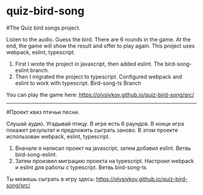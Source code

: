 # quiz-bird-song

#The Quiz bird songs project. 

Listen to the audio. Guess the bird. There are 6 rounds in the game. At the end, the game will show the result and offer to play again.
This project uses webpack, eslint, typescript.
1. First I wrote the project in javascript, then added eslint. The bird-song-eslint branch.
2. Then I migrated the project to typescript. Configured webpack and eslint to work with typescript. Bird-song-ts Branch

You can play the game here: https://olvsivkov.github.io/quiz-bird-song/src/

***

#Проект квиз птичьи песни. 

Слушай аудио. Угадывай птицу. В игре есть 6 раундов. В конце игра покажет результат и предложить сыграть заново.
В этом проекте использован webpack, eslint, typescript.
1. Вначале я написал проект на javascript, затем добавил eslint. Ветвь bird-song-eslint.
2. Затем произвел миграцию проекта на typescript. Настроил webpack и eslint для работы с typescript. Ветвь bird-song-ts

Ты можешь сыграть в игру здесь: https://olvsivkov.github.io/quiz-bird-song/src/
